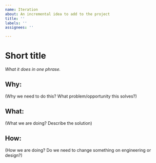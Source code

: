 ```yaml
---
name: Iteration
about: An incremental idea to add to the project
title: ''
labels: ''
assignees: ''

---
```


# Short title

_What it does in one phrase._

## Why:

(Why we need to do this? What problem/opportunity this solves?)

## What:

(What we are doing? Describe the solution)

## How:

(How we are doing? Do we need to change something on engineering or design?)
